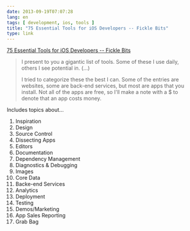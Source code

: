 ```yaml
---
date: 2013-09-19T07:07:28
lang: en
tags: [ development, ios, tools ]
title: "75 Essential Tools for iOS Developers -- Fickle Bits"
type: link
---
```


[75 Essential Tools for iOS Developers -- Fickle
Bits](http://benscheirman.com/2013/08/the-ios-developers-toolbelt/?utm_source=iOS%20Dev%20Weekly&utm_campaign=iOS_Dev_Weekly_Issue_108&utm_medium=email)

> I present to you a gigantic list of tools. Some of these I use daily,
> others I see potential in. (...)
>
> I tried to categorize these the best I can. Some of the entries are
> websites, some are back-end services, but most are apps that you
> install. Not all of the apps are free, so I'll make a note with a \$
> to denote that an app costs money.

Includes topics about...

1.  Inspiration
2.  Design
3.  Source Control
4.  Dissecting Apps
5.  Editors
6.  Documentation
7.  Dependency Management
8.  Diagnostics & Debugging
9.  Images
10. Core Data
11. Backe-end Services
12. Analytics
13. Deployment
14. Testing
15. Demos/Marketing
16. App Sales Reporting
17. Grab Bag


